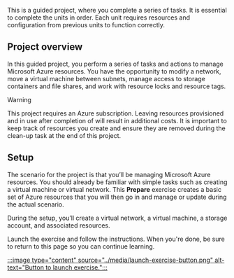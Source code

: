 This is a guided project, where you complete a series of tasks. It is essential to complete the units in order. Each unit requires resources and configuration from previous units to function correctly.

## Project overview
In this guided project, you perform a series of tasks and actions to manage Microsoft Azure resources. You have the opportunity to modify a network, move a virtual machine between subnets, manage access to storage containers and file shares, and work with resource locks and resource tags.

> [!WARNING]
> This project requires an Azure subscription. Leaving resources provisioned and in use after completion of will result in additional costs. It is important to keep track of resources you create and ensure they are removed during the clean-up task at the end of this project.

## Setup
The scenario for the project is that you’ll be managing Microsoft Azure resources. You should already be familiar with simple tasks such as creating a virtual machine or virtual network. This **Prepare** exercise creates a basic set of Azure resources that you will then go in and manage or update during the actual scenario.

During the setup, you’ll create a virtual network, a virtual machine, a storage account, and associated resources.

Launch the exercise and follow the instructions. When you're done, be sure to return to this page so you can continue learning.

[:::image type="content" source="../media/launch-exercise-button.png" alt-text="Button to launch exercise.":::
 ](https://microsoftlearning.github.io/AZ-1008-Administer-Active-Directory-Domain-Services/Instructions/Labs/LAB_02_exercise_configure_domain_controller_operations.html)
